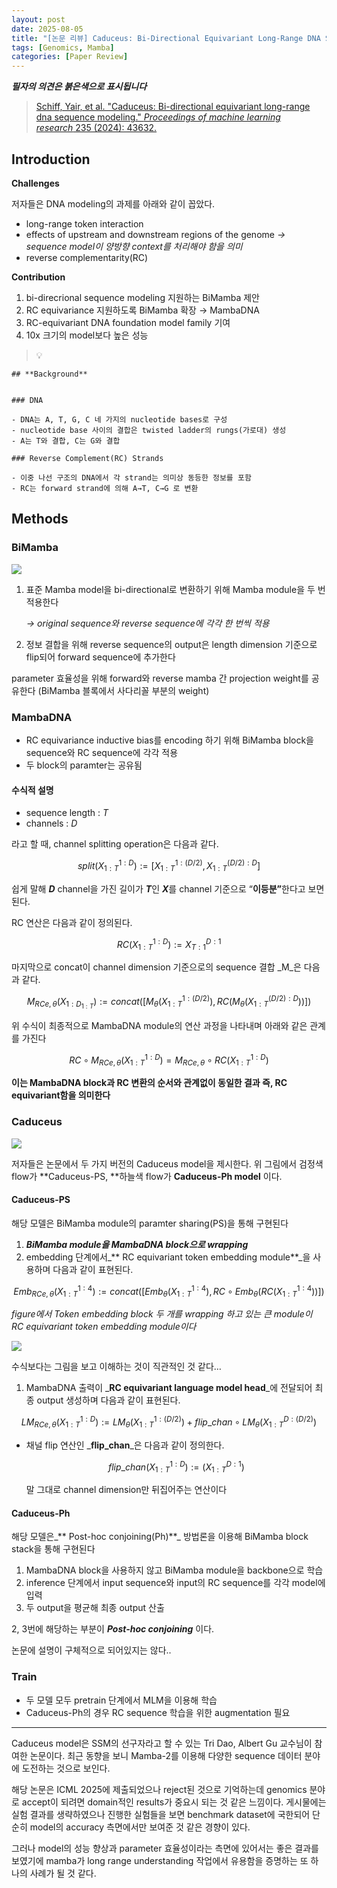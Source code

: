 ```yaml
---
layout: post
date: 2025-08-05
title: "[논문 리뷰] Caduceus: Bi-Directional Equivariant Long-Range DNA Sequence Modeling"
tags: [Genomics, Mamba]
categories: [Paper Review]
---
```


<span class="notion-red">_**필자의 의견은 붉은색으로 표시됩니다**_</span>


> [Schiff, Yair, et al. "Caduceus: Bi-directional equivariant long-range dna sequence modeling." ](https://pmc.ncbi.nlm.nih.gov/articles/PMC12189541/)[_Proceedings of machine learning research_](https://pmc.ncbi.nlm.nih.gov/articles/PMC12189541/)[ 235 (2024): 43632.](https://pmc.ncbi.nlm.nih.gov/articles/PMC12189541/)



## Introduction


**Challenges**


저자들은 DNA modeling의 과제를 아래와 같이 꼽았다.

- long-range token interaction
- effects of upstream and downstream regions of the genome 
_→ sequence model이 양방향 context를 처리해야 함을 의미_
- reverse complementarity(RC)

**Contribution**

1. bi-direcrional sequence modeling 지원하는 BiMamba 제안
1. RC equivariance 지원하도록 BiMamba 확장 → MambaDNA
1. RC-equivariant DNA foundation model family 기여
1. 10x 크기의 model보다 높은 성능

> 💡 


	## **Background**


	### DNA

	- DNA는 A, T, G, C 네 가지의 nucleotide bases로 구성
	- nucleotide base 사이의 결합은 twisted ladder의 rungs(가로대) 생성
	- A는 T와 결합, C는 G와 결합

	### Reverse Complement(RC) Strands

	- 이중 나선 구조의 DNA에서 각 strand는 의미상 동등한 정보를 포함
	- RC는 forward strand에 의해 A→T, C→G 로 변환


## Methods



### BiMamba


![](https://prod-files-secure.s3.us-west-2.amazonaws.com/542b861c-36a8-4051-84e5-8804b6728dba/2c247d59-7815-4980-99f0-8f0d21f445a7/image.png?X-Amz-Algorithm=AWS4-HMAC-SHA256&X-Amz-Content-Sha256=UNSIGNED-PAYLOAD&X-Amz-Credential=ASIAZI2LB466WZUSMQI2%2F20250907%2Fus-west-2%2Fs3%2Faws4_request&X-Amz-Date=20250907T210112Z&X-Amz-Expires=3600&X-Amz-Security-Token=IQoJb3JpZ2luX2VjEEQaCXVzLXdlc3QtMiJHMEUCIGOuGPKGBKGdIBo%2BSPyk7gL%2FmH7bPl1EYTgV1I3qdbLEAiEAriOS9LhNFZHf0CqhjybZGJ6uzBK%2Bo01SNr3NT9E3fTgqiAQIrf%2F%2F%2F%2F%2F%2F%2F%2F%2F%2FARAAGgw2Mzc0MjMxODM4MDUiDJRDtG1cTTNspSnERircA7vSW9J6ghbunefwA2Qycdcz1zE5%2Biyw9OkF9phbL18F%2FGyCA6PMNEadpilNf5W6vUA8LH18lTNcy9ZGYedbyhgXZMvY2C5vd7FtmPcBRpsk3X1OKrqlaTL3kcXuM4M7DnKlNAcLJ9TIrD8fqB4xFsdqneq50gNS64S5FgKLhPefwyDfGXy0J%2Fc%2BBgNaFSzOFoEi2Vci%2FSJTG7e%2BgQJfmni1XNcL3d53HEqMYJyLAtR1l%2FCX5tcRRmievla8qV0PROa%2B%2BDlRRc2dT%2FdyCzkacU%2BNjU6E2qDKCULWs%2Bf2kpbca1DahwoPhMW37uU50ixknZssDBXSy7MLqCMSkimFvO7ZMuY7lFmQpR4r6%2FfM3w7rNjFLl2OVX04DGLwSH22muI2GckhpHW4kkt20thc3FYdnYCulXuz6t1r%2BpwjqMi0hq9ePBnZRAe8EWrP7n0phv0xN0Gn%2FMj5%2FdETaJ%2BPLh8j0sjdHqLVEGTFKFTMgc5FVdG3Z3ftJstwFEaPxHGYS%2FB0WHcI7nHyMkTpAV5jn8cLHdyiicDhrU3Zu7kQp6iNMbtoJk2s3rj6xXEOaXX8oby2CCJ8kPZW8IxgVkiTNlfRxLjeLe6W6tGUvf7XisgZBoCrm4gigyK27fjXtMMHL98UGOqUBTM1Clx%2FIfepkbu6JobP2ZiHYPB6cBSO%2FNKMtfPOLAzkZGonVdIngpqG2HXsSZwHGwP6SRHm8bzVk3uFoIGWwk28Z76A3MMV0kTs%2Fxc91ujSsTGC7vaLQR26lpr8yWuM0l%2BYEMBokf20FbWbmX9jKfH2c2jCqfj%2FMZ%2FKWq5SERfccLvUzQ%2FTxBYJG8xLLoFlF2KMpHJz46ISWmc20cmNkrfk9%2B3D6&X-Amz-Signature=e35fa06f41214d42b76d916ff3b312036748ddb8f4ddca423b8dce2ecdeaf280&X-Amz-SignedHeaders=host&x-amz-checksum-mode=ENABLED&x-id=GetObject)

1. 표준 Mamba model을 bi-directional로 변환하기 위해 Mamba module을 두 번 적용한다

	_→ original sequence와 reverse sequence에 각각 한 번씩 적용_

1. 정보 결합을 위해 reverse sequence의 output은 length dimension 기준으로 flip되어 forward sequence에 추가한다

parameter 효율성을 위해 forward와 reverse mamba 간 projection weight를 공유한다 (BiMamba 블록에서 사다리꼴 부분의 weight)



### MambaDNA

- RC equivariance inductive bias를 encoding 하기 위해 BiMamba block을 sequence와 RC sequence에 각각 적용
- 두 block의 paramter는 공유됨


#### 수식적 설명

- sequence length : _T_
- channels : _D_

라고 할 때,  channel splitting operation은 다음과 같다.


$$
split(X^{1:D}_{1:T}):=[X^{1:(D/2)}_{1:T},X^{(D/2):D}_{1:T}]
$$


<span class="notion-red">쉽게 말해 </span><span class="notion-red">_**D**_</span><span class="notion-red"> channel을 가진 길이가 </span><span class="notion-red">_**T**_</span><span class="notion-red">인 </span><span class="notion-red">_**X**_</span><span class="notion-red">를 channel 기준으로 “</span><span class="notion-red">**이등분”**</span><span class="notion-red">한다고 보면 된다.</span>


RC 연산은 다음과 같이 정의된다.


$$
RC(X^{1:D}_{1:T}):=X^{D:1}_{T:1}
$$


마지막으로 concat이 channel dimension 기준으로의 sequence 결합 _M_은 다음과 같다.


$$
M_{RCe,\theta}(X_{1:D_{1:T}}):=concat([M_{\theta}(X^{1:(D/2)}_{1:T}),RC(M_{\theta}(X^{(D/2):D}_{1:T}))])
$$


위 수식이 최종적으로 MambaDNA module의 연산 과정을 나타내며 아래와 같은 관계를 가진다


$$
RC\circ M_{RCe,\theta}(X^{1:D}_{1:T}) = M_{RCe,\theta} \circ RC(X^{1:D}_{1:T})
$$


**이는 MambaDNA block과 RC 변환의 순서와 관계없이 동일한 결과 즉, RC equivariant함을 의미한다**



### Caduceus


![](https://prod-files-secure.s3.us-west-2.amazonaws.com/542b861c-36a8-4051-84e5-8804b6728dba/f94a60d7-8145-473b-aef9-7c68d3ec604a/image.png?X-Amz-Algorithm=AWS4-HMAC-SHA256&X-Amz-Content-Sha256=UNSIGNED-PAYLOAD&X-Amz-Credential=ASIAZI2LB466WZUSMQI2%2F20250907%2Fus-west-2%2Fs3%2Faws4_request&X-Amz-Date=20250907T210113Z&X-Amz-Expires=3600&X-Amz-Security-Token=IQoJb3JpZ2luX2VjEEQaCXVzLXdlc3QtMiJHMEUCIGOuGPKGBKGdIBo%2BSPyk7gL%2FmH7bPl1EYTgV1I3qdbLEAiEAriOS9LhNFZHf0CqhjybZGJ6uzBK%2Bo01SNr3NT9E3fTgqiAQIrf%2F%2F%2F%2F%2F%2F%2F%2F%2F%2FARAAGgw2Mzc0MjMxODM4MDUiDJRDtG1cTTNspSnERircA7vSW9J6ghbunefwA2Qycdcz1zE5%2Biyw9OkF9phbL18F%2FGyCA6PMNEadpilNf5W6vUA8LH18lTNcy9ZGYedbyhgXZMvY2C5vd7FtmPcBRpsk3X1OKrqlaTL3kcXuM4M7DnKlNAcLJ9TIrD8fqB4xFsdqneq50gNS64S5FgKLhPefwyDfGXy0J%2Fc%2BBgNaFSzOFoEi2Vci%2FSJTG7e%2BgQJfmni1XNcL3d53HEqMYJyLAtR1l%2FCX5tcRRmievla8qV0PROa%2B%2BDlRRc2dT%2FdyCzkacU%2BNjU6E2qDKCULWs%2Bf2kpbca1DahwoPhMW37uU50ixknZssDBXSy7MLqCMSkimFvO7ZMuY7lFmQpR4r6%2FfM3w7rNjFLl2OVX04DGLwSH22muI2GckhpHW4kkt20thc3FYdnYCulXuz6t1r%2BpwjqMi0hq9ePBnZRAe8EWrP7n0phv0xN0Gn%2FMj5%2FdETaJ%2BPLh8j0sjdHqLVEGTFKFTMgc5FVdG3Z3ftJstwFEaPxHGYS%2FB0WHcI7nHyMkTpAV5jn8cLHdyiicDhrU3Zu7kQp6iNMbtoJk2s3rj6xXEOaXX8oby2CCJ8kPZW8IxgVkiTNlfRxLjeLe6W6tGUvf7XisgZBoCrm4gigyK27fjXtMMHL98UGOqUBTM1Clx%2FIfepkbu6JobP2ZiHYPB6cBSO%2FNKMtfPOLAzkZGonVdIngpqG2HXsSZwHGwP6SRHm8bzVk3uFoIGWwk28Z76A3MMV0kTs%2Fxc91ujSsTGC7vaLQR26lpr8yWuM0l%2BYEMBokf20FbWbmX9jKfH2c2jCqfj%2FMZ%2FKWq5SERfccLvUzQ%2FTxBYJG8xLLoFlF2KMpHJz46ISWmc20cmNkrfk9%2B3D6&X-Amz-Signature=91a102e0b00c1bed622746db9f06979b29b463d11621db1f65ea484523028221&X-Amz-SignedHeaders=host&x-amz-checksum-mode=ENABLED&x-id=GetObject)


저자들은 논문에서 두 가지 버전의 Caduceus model을 제시한다. 위 그림에서 검정색 flow가 **Caduceus-PS, **하늘색 flow가 **Caduceus-Ph model** 이다.



#### Caduceus-PS


해당 모델은 BiMamba module의 paramter sharing(PS)을 통해 구현된다

1. _**BiMamba module을 MambaDNA block으로 wrapping**_
1. embedding 단계에서_** RC equivariant token embedding module**_을 사용하며 다음과 같이 표현된다.

$$
Emb_{RCe,\theta}(X^{1:4}_{1:T}):=concat([Emb_{\theta}(X^{1:4}_{1:T}),RC \circ Emb_{\theta}(RC(X^{1:4}_{1:T}))])
$$


_figure에서 Token embedding block 두 개를 wrapping 하고 있는 큰 module이 RC equivariant token embedding module이다_


![](https://prod-files-secure.s3.us-west-2.amazonaws.com/542b861c-36a8-4051-84e5-8804b6728dba/b175e4da-71eb-4e91-8c23-a06dabe673c9/image.png?X-Amz-Algorithm=AWS4-HMAC-SHA256&X-Amz-Content-Sha256=UNSIGNED-PAYLOAD&X-Amz-Credential=ASIAZI2LB466WZUSMQI2%2F20250907%2Fus-west-2%2Fs3%2Faws4_request&X-Amz-Date=20250907T210113Z&X-Amz-Expires=3600&X-Amz-Security-Token=IQoJb3JpZ2luX2VjEEQaCXVzLXdlc3QtMiJHMEUCIGOuGPKGBKGdIBo%2BSPyk7gL%2FmH7bPl1EYTgV1I3qdbLEAiEAriOS9LhNFZHf0CqhjybZGJ6uzBK%2Bo01SNr3NT9E3fTgqiAQIrf%2F%2F%2F%2F%2F%2F%2F%2F%2F%2FARAAGgw2Mzc0MjMxODM4MDUiDJRDtG1cTTNspSnERircA7vSW9J6ghbunefwA2Qycdcz1zE5%2Biyw9OkF9phbL18F%2FGyCA6PMNEadpilNf5W6vUA8LH18lTNcy9ZGYedbyhgXZMvY2C5vd7FtmPcBRpsk3X1OKrqlaTL3kcXuM4M7DnKlNAcLJ9TIrD8fqB4xFsdqneq50gNS64S5FgKLhPefwyDfGXy0J%2Fc%2BBgNaFSzOFoEi2Vci%2FSJTG7e%2BgQJfmni1XNcL3d53HEqMYJyLAtR1l%2FCX5tcRRmievla8qV0PROa%2B%2BDlRRc2dT%2FdyCzkacU%2BNjU6E2qDKCULWs%2Bf2kpbca1DahwoPhMW37uU50ixknZssDBXSy7MLqCMSkimFvO7ZMuY7lFmQpR4r6%2FfM3w7rNjFLl2OVX04DGLwSH22muI2GckhpHW4kkt20thc3FYdnYCulXuz6t1r%2BpwjqMi0hq9ePBnZRAe8EWrP7n0phv0xN0Gn%2FMj5%2FdETaJ%2BPLh8j0sjdHqLVEGTFKFTMgc5FVdG3Z3ftJstwFEaPxHGYS%2FB0WHcI7nHyMkTpAV5jn8cLHdyiicDhrU3Zu7kQp6iNMbtoJk2s3rj6xXEOaXX8oby2CCJ8kPZW8IxgVkiTNlfRxLjeLe6W6tGUvf7XisgZBoCrm4gigyK27fjXtMMHL98UGOqUBTM1Clx%2FIfepkbu6JobP2ZiHYPB6cBSO%2FNKMtfPOLAzkZGonVdIngpqG2HXsSZwHGwP6SRHm8bzVk3uFoIGWwk28Z76A3MMV0kTs%2Fxc91ujSsTGC7vaLQR26lpr8yWuM0l%2BYEMBokf20FbWbmX9jKfH2c2jCqfj%2FMZ%2FKWq5SERfccLvUzQ%2FTxBYJG8xLLoFlF2KMpHJz46ISWmc20cmNkrfk9%2B3D6&X-Amz-Signature=79bd992de6e07d640ccb8eea17f33c4b138b2fe39544f07e1b5c5959b574178f&X-Amz-SignedHeaders=host&x-amz-checksum-mode=ENABLED&x-id=GetObject)


<span class="notion-red">수식보다는 그림을 보고 이해하는 것이 직관적인 것 같다…</span>

1. MambaDNA 출력이 _**RC equivariant language model head**_에 전달되어 최종 output 생성하며 다음과 같이 표현된다.

$$
LM_{RCe,\theta}(X^{1:D}_{1:T}):= LM_{\theta}(X^{1:(D/2)}_{1:T})+flip\_chan\circ LM_{\theta}(X^{D:(D/2)}_{1:T})
$$

- 채널 flip 연산인 _**flip\_chan**_은 다음과 같이 정의한다.

	$$
	flip\_chan(X^{1:D}_{1:T}):=(X^{D:1}_{1:T})
	$$


	말 그대로 channel dimension만 뒤집어주는 연산이다



#### Caduceus-Ph


해당 모델은_** Post-hoc conjoining(Ph)**_ 방법론을 이용해 BiMamba block stack을 통해 구현된다

1. MambaDNA block을 사용하지 않고 BiMamba module을 backbone으로 학습
1. inference 단계에서 input sequence와 input의 RC sequence를 각각 model에 입력
1. 두 output을 평균해 최종 output 산출

2, 3번에 해당하는 부분이 _**Post-hoc conjoining**_ 이다.


<span class="notion-red">논문에 설명이 구체적으로 되어있지는 않다..</span>



### Train

- 두 모델 모두 pretrain 단계에서 MLM을 이용해 학습
- Caduceus-Ph의 경우 RC sequence 학습을 위한 augmentation 필요

---


<span class="notion-red">Caduceus model은 SSM의 선구자라고 할 수 있는 Tri Dao, Albert Gu 교수님이 참여한 논문이다. 최근 동향을 보니 Mamba-2를 이용해 다양한 sequence 데이터 분야에 도전하는 것으로 보인다.</span>


<span class="notion-red">해당 논문은 ICML 2025에 제출되었으나 reject된 것으로 기억하는데 genomics 분야로 accept이 되려면 domain적인 results가 중요시 되는 것 같은 느낌이다. 게시물에는 실험 결과를 생략하였으나 진행한 실험들을 보면 benchmark dataset에 국한되어 단순히 model의 accuracy 측면에서만 보여준 것 같은 경향이 있다.</span>


<span class="notion-red">그러나 model의 성능 향상과 parameter 효율성이라는 측면에 있어서는 좋은 결과를 보였기에 mamba가 long range understanding 작업에서 유용함을 증명하는 또 하나의 사례가 될 것 같다.</span>

